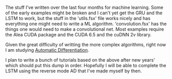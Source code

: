 The stuff I've written over the last four months for machine learning. Some of the early examples might be broken and I can't yet get the GRU and the LSTM to work, but the stuff in the 'utils.fsx' file works nicely and has everything one might need to write a ML algorithm. 'convolution.fsx' has the things one would need to make a convolutional net. Most examples require the Alea CUDA package and the CUDA 6.5 and the cuDNN 2v library.

Given the great difficulty of writting the more complex algorithms, right now I am studying <a href="https://en.wikipedia.org/wiki/Automatic_differentiation">Automatic Differentiation</a>.

I plan to write a bunch of tutorials based on the above after new years' which should put this dump in order. Hopefully I will be able to complete the LSTM using the reverse mode AD that I've made myself by then.

